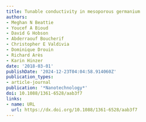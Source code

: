 ```yaml
---
title: Tunable conductivity in mesoporous germanium
authors:
- Meghan N Beattie
- Youcef A Bioud
- David G Hobson
- Abderraouf Boucherif
- Christopher E Valdivia
- Dominique Drouin
- Richard Arès
- Karin Hinzer
date: '2018-03-01'
publishDate: '2024-12-23T04:04:58.914060Z'
publication_types:
- article-journal
publication: '*Nanotechnology*'
doi: 10.1088/1361-6528/aab3f7
links:
- name: URL
  url: https://dx.doi.org/10.1088/1361-6528/aab3f7
---
```

